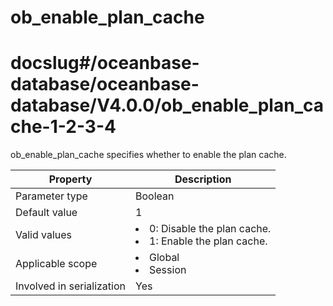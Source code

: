 ob_enable_plan_cache
=========================================
# docslug#/oceanbase-database/oceanbase-database/V4.0.0/ob_enable_plan_cache-1-2-3-4
ob_enable_plan_cache specifies whether to enable the plan cache.


| **Property**              | **Description** |
|---------------------------|------------------------------------------------------------------------------------------------------------|
| Parameter type            | Boolean |
| Default value             | 1 |
| Valid values              | <li> 0: Disable the plan cache.   <li> 1: Enable the plan cache. |
| Applicable scope          | <li> Global   <li> Session |
| Involved in serialization | Yes |




